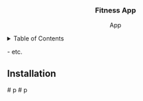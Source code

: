 <div align="center">
    <h3>Fitness App</h3>
    <p> App</p>
</div>

<!-- TABLE OF CONTENTS -->
<details>
  <summary>Table of Contents</summary>
  <ol>
    <li>
      <a href="#about">About</a>
    </li>
    <li>
      <a href="#demo">Demo</a>
    </li>
    <li>
        <a href="#functionality">Functionality</a>
    </li>
    <li>
        <a href="#installation">Installation</a>
    </li>
  </ol>
</details>


<p>
    - etc.

## Installation

#   p 
 
 #   p 
 
 
